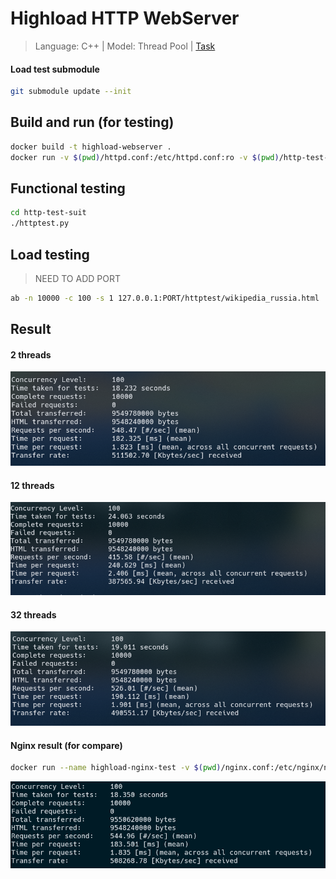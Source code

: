 # Highload HTTP WebServer
> Language: C++ |
> Model: Thread Pool |
> [Task](https://github.com/init/http-test-suite)
#### Load test submodule
``` bash
git submodule update --init
```
## Build and run (for testing)
``` bash
docker build -t highload-webserver .
docker run -v $(pwd)/httpd.conf:/etc/httpd.conf:ro -v $(pwd)/http-test-suite:/var/www/html:ro --name highload-webserver-test --rm -d -p 8080:80 highload-webserver
```
## Functional testing
``` bash
cd http-test-suit
./httptest.py
```
## Load testing
> NEED TO ADD PORT
``` bash
ab -n 10000 -c 100 -s 1 127.0.0.1:PORT/httptest/wikipedia_russia.html
```
## Result
#### 2 threads
![](imgs/2-threads.png)
#### 12 threads
![](imgs/12-threads.png)
#### 32 threads
![](imgs/32-threads.png)
#### Nginx result (for compare)
``` bash
docker run --name highload-nginx-test -v $(pwd)/nginx.conf:/etc/nginx/nginx.conf:ro -v $(pwd)/http-test-suite:/var/www/html:ro -d --rm -p 9090:80 nginx:stable
```
![](imgs/nginx-test.png)
